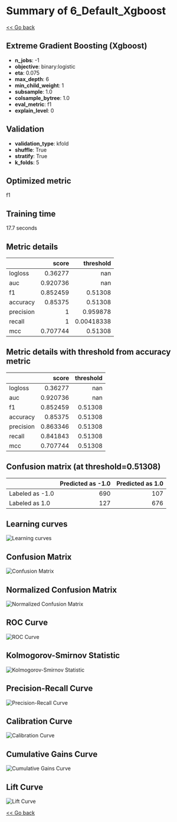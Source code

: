 # Summary of 6_Default_Xgboost

[<< Go back](../README.md)


## Extreme Gradient Boosting (Xgboost)
- **n_jobs**: -1
- **objective**: binary:logistic
- **eta**: 0.075
- **max_depth**: 6
- **min_child_weight**: 1
- **subsample**: 1.0
- **colsample_bytree**: 1.0
- **eval_metric**: f1
- **explain_level**: 0

## Validation
 - **validation_type**: kfold
 - **shuffle**: True
 - **stratify**: True
 - **k_folds**: 5

## Optimized metric
f1

## Training time

17.7 seconds

## Metric details
|           |    score |    threshold |
|:----------|---------:|-------------:|
| logloss   | 0.36277  | nan          |
| auc       | 0.920736 | nan          |
| f1        | 0.852459 |   0.51308    |
| accuracy  | 0.85375  |   0.51308    |
| precision | 1        |   0.959878   |
| recall    | 1        |   0.00418338 |
| mcc       | 0.707744 |   0.51308    |


## Metric details with threshold from accuracy metric
|           |    score |   threshold |
|:----------|---------:|------------:|
| logloss   | 0.36277  |   nan       |
| auc       | 0.920736 |   nan       |
| f1        | 0.852459 |     0.51308 |
| accuracy  | 0.85375  |     0.51308 |
| precision | 0.863346 |     0.51308 |
| recall    | 0.841843 |     0.51308 |
| mcc       | 0.707744 |     0.51308 |


## Confusion matrix (at threshold=0.51308)
|                 |   Predicted as -1.0 |   Predicted as 1.0 |
|:----------------|--------------------:|-------------------:|
| Labeled as -1.0 |                 690 |                107 |
| Labeled as 1.0  |                 127 |                676 |

## Learning curves
![Learning curves](learning_curves.png)
## Confusion Matrix

![Confusion Matrix](confusion_matrix.png)


## Normalized Confusion Matrix

![Normalized Confusion Matrix](confusion_matrix_normalized.png)


## ROC Curve

![ROC Curve](roc_curve.png)


## Kolmogorov-Smirnov Statistic

![Kolmogorov-Smirnov Statistic](ks_statistic.png)


## Precision-Recall Curve

![Precision-Recall Curve](precision_recall_curve.png)


## Calibration Curve

![Calibration Curve](calibration_curve_curve.png)


## Cumulative Gains Curve

![Cumulative Gains Curve](cumulative_gains_curve.png)


## Lift Curve

![Lift Curve](lift_curve.png)



[<< Go back](../README.md)
